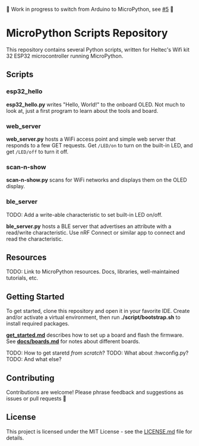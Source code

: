 :construction: Work in progress to switch from Arduino to MicroPython, see [#5](https://github.com/solvaholic/arduino/issues/5) :construction:

# MicroPython Scripts Repository

This repository contains several Python scripts, written for Heltec's Wifi kit 32 ESP32 microcontroller running MicroPython.

## Scripts

### esp32_hello

**esp32_hello.py** writes "Hello, World!" to the onboard OLED. Not much to look at, just a first program to learn about the tools and board.

### web_server

**web_server.py** hosts a WiFi access point and simple web server that responds to a few GET requests. Get `/LED/on` to turn on the built-in LED, and get `/LED/off` to turn it off.

### scan-n-show

**scan-n-show.py** scans for WiFi networks and displays them on the OLED display.

### ble_server

TODO: Add a write-able characteristic to set built-in LED on/off.

**ble_server.py** hosts a BLE server that advertises an attribute with a read/write characteristic. Use nRF Connect or similar app to connect and read the characteristic.

## Resources

TODO: Link to MicroPython resources. Docs, libraries, well-maintained tutorials, etc.

## Getting Started

To get started, clone this repository and open it in your favorite IDE. Create and/or activate a virtual environment, then run **./script/bootstrap.sh** to install required packages.

[**get_started.md**](get_started.md) describes how to set up a board and flash the firmware. See [**docs/boards.md**](docs/boards.md) for notes about different boards.

TODO: How to get staretd _from scratch_?
TODO: What about :hwconfig.py?
TODO: And what else?

## Contributing

Contributions are welcome! Please phrase feedback and suggestions as issues or pull requests :bow:

## License

This project is licensed under the MIT License - see the [LICENSE.md](LICENSE.md) file for details.